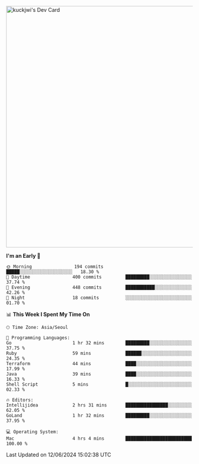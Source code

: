 <a href="https://app.daily.dev/kuckhwancho"><img src="https://api.daily.dev/devcards/v2/efef39c8028947428b3c0b486b9cd9b6.png?r=iz2&type=wide" width="652" alt="kuckjwi's Dev Card"/></a>

<!--START_SECTION:waka-->
**I'm an Early 🐤** 

```text
🌞 Morning                194 commits         █████░░░░░░░░░░░░░░░░░░░░   18.30 % 
🌆 Daytime                400 commits         █████████░░░░░░░░░░░░░░░░   37.74 % 
🌃 Evening                448 commits         ███████████░░░░░░░░░░░░░░   42.26 % 
🌙 Night                  18 commits          ░░░░░░░░░░░░░░░░░░░░░░░░░   01.70 % 
```


📊 **This Week I Spent My Time On** 

```text
🕑︎ Time Zone: Asia/Seoul

💬 Programming Languages: 
Go                       1 hr 32 mins        █████████░░░░░░░░░░░░░░░░   37.75 % 
Ruby                     59 mins             ██████░░░░░░░░░░░░░░░░░░░   24.35 % 
Terraform                44 mins             ████░░░░░░░░░░░░░░░░░░░░░   17.99 % 
Java                     39 mins             ████░░░░░░░░░░░░░░░░░░░░░   16.33 % 
Shell Script             5 mins              █░░░░░░░░░░░░░░░░░░░░░░░░   02.33 % 

🔥 Editors: 
Intellijidea             2 hrs 31 mins       ████████████████░░░░░░░░░   62.05 % 
GoLand                   1 hr 32 mins        █████████░░░░░░░░░░░░░░░░   37.95 % 

💻 Operating System: 
Mac                      4 hrs 4 mins        █████████████████████████   100.00 % 
```


 Last Updated on 12/06/2024 15:02:38 UTC
<!--END_SECTION:waka-->

